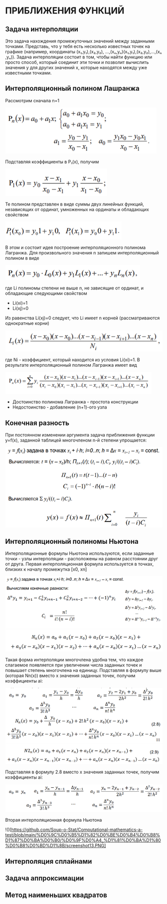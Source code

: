 # ПРИБЛИЖЕНИЯ ФУНКЦИЙ

## Задача интерполяции

Это задача нахождения промежуточных значений между заданными точками. Представь, что у тебя есть несколько известных точек на графике (например, координаты (x₁,y₁),(x₂,y₂), …,(xₙ,yₙ)(x₁​,y₁​),(x₂​,y₂​),…,(xₙ​,yₙ​)). Задача интерполяции состоит в том, чтобы найти функцию или просто способ, который соединит эти точки и позволит вычислить значения y для других значений x, которые находятся между уже известными точками.

## Интерполяционный полином Лашранжа

Рассмотрим сначала n=1

![](https://github.com/Soup-o-Stat/Computational-mathematics-a-test/blob/main/%D0%9C%D0%B5%D1%82%D0%BE%D0%B4%D0%B8%D1%87%D0%BA%D0%B0/%D0%9F%D0%A4_%D1%81%D0%BA%D1%80%D0%B8%D0%BD%D1%8B/screenshot1.PNG)

Подставляя коэффициенты в P₁(x), получим

![](https://github.com/Soup-o-Stat/Computational-mathematics-a-test/blob/main/%D0%9C%D0%B5%D1%82%D0%BE%D0%B4%D0%B8%D1%87%D0%BA%D0%B0/%D0%9F%D0%A4_%D1%81%D0%BA%D1%80%D0%B8%D0%BD%D1%8B/screenshot2.PNG)

Те полином представлен в виде суммы двух линейных функций, независящих от ординат, умноженных на ординаты и обладающих свойством

![](https://github.com/Soup-o-Stat/Computational-mathematics-a-test/blob/main/%D0%9C%D0%B5%D1%82%D0%BE%D0%B4%D0%B8%D1%87%D0%BA%D0%B0/%D0%9F%D0%A4_%D1%81%D0%BA%D1%80%D0%B8%D0%BD%D1%8B/screenshot3.PNG)

В этом и состоит идея построение интерполяционного полинома Лагранжа. Для произвольного значения n запишем интерполяционный полином в виде

![](https://github.com/Soup-o-Stat/Computational-mathematics-a-test/blob/main/%D0%9C%D0%B5%D1%82%D0%BE%D0%B4%D0%B8%D1%87%D0%BA%D0%B0/%D0%9F%D0%A4_%D1%81%D0%BA%D1%80%D0%B8%D0%BD%D1%8B/screenshot4.PNG)

где Li полиномы степени не выше n, не зависящие от ординат, и обладающие следующими свойством

 - Li(xi)=1
 - Li(xj)=0

Из равенства Li(xj)=0 следует, что Li имеет n корней (рассматриваются однократные корни)

![](https://github.com/Soup-o-Stat/Computational-mathematics-a-test/blob/main/%D0%9C%D0%B5%D1%82%D0%BE%D0%B4%D0%B8%D1%87%D0%BA%D0%B0/%D0%9F%D0%A4_%D1%81%D0%BA%D1%80%D0%B8%D0%BD%D1%8B/screenshot5.PNG)

где Ni - коэффициент, который находится из условия Li(xi)=1. В результате интерполяционный полином Лагранжа имеет вид

![](https://github.com/Soup-o-Stat/Computational-mathematics-a-test/blob/main/%D0%9C%D0%B5%D1%82%D0%BE%D0%B4%D0%B8%D1%87%D0%BA%D0%B0/%D0%9F%D0%A4_%D1%81%D0%BA%D1%80%D0%B8%D0%BD%D1%8B/screenshot6.PNG)

 - Достоинство полинома Лагранжа - простота конструкции
 - Недостоинство - добавление (n+1)-ого узла

 ## Конечная разность

 При постоянном изменении аргумента задача приближения функции y=f(x), заданной таблицей многочленом n-й степени упрощается:

 ![](https://github.com/Soup-o-Stat/Computational-mathematics-a-test/blob/main/%D0%9C%D0%B5%D1%82%D0%BE%D0%B4%D0%B8%D1%87%D0%BA%D0%B0/%D0%9F%D0%A4_%D1%81%D0%BA%D1%80%D0%B8%D0%BD%D1%8B/screenshot7.PNG)

 ## Интерполяционный полиномы Ньютона

 Интерполяционные формулы Ньютона используются, если заданные точки - узлы интерполяции - расположены на равном расстоянии друг от друга. Первая интерполяционная формула используется в точках, близких к началу промежутка [x0, xn]

![](https://github.com/Soup-o-Stat/Computational-mathematics-a-test/blob/main/%D0%9C%D0%B5%D1%82%D0%BE%D0%B4%D0%B8%D1%87%D0%BA%D0%B0/%D0%9F%D0%A4_%D1%81%D0%BA%D1%80%D0%B8%D0%BD%D1%8B/screenshot8.PNG)
![](https://github.com/Soup-o-Stat/Computational-mathematics-a-test/blob/main/%D0%9C%D0%B5%D1%82%D0%BE%D0%B4%D0%B8%D1%87%D0%BA%D0%B0/%D0%9F%D0%A4_%D1%81%D0%BA%D1%80%D0%B8%D0%BD%D1%8B/screenshot9.PNG)

Такая форма интерполяции многочлена удобна тем, что каждое слагаемое появляется при увеличении числа заданных точек и повышает степень многочлена на единицу. Подставляя в формулу выше (которая Nn(x)) вместо x значения заданных точек, получим коэффициенты ai:

![](https://github.com/Soup-o-Stat/Computational-mathematics-a-test/blob/main/%D0%9C%D0%B5%D1%82%D0%BE%D0%B4%D0%B8%D1%87%D0%BA%D0%B0/%D0%9F%D0%A4_%D1%81%D0%BA%D1%80%D0%B8%D0%BD%D1%8B/screenshot10.PNG)
![](https://github.com/Soup-o-Stat/Computational-mathematics-a-test/blob/main/%D0%9C%D0%B5%D1%82%D0%BE%D0%B4%D0%B8%D1%87%D0%BA%D0%B0/%D0%9F%D0%A4_%D1%81%D0%BA%D1%80%D0%B8%D0%BD%D1%8B/screenshot11.PNG)

Подставляя в формулу 2.8 вместо x значения заданных точек, получим коэффициенты ai:

![](https://github.com/Soup-o-Stat/Computational-mathematics-a-test/blob/main/%D0%9C%D0%B5%D1%82%D0%BE%D0%B4%D0%B8%D1%87%D0%BA%D0%B0/%D0%9F%D0%A4_%D1%81%D0%BA%D1%80%D0%B8%D0%BD%D1%8B/screenshot12.PNG)

Вторая интерполяционная формула Ньютона

!()[https://github.com/Soup-o-Stat/Computational-mathematics-a-test/blob/main/%D0%9C%D0%B5%D1%82%D0%BE%D0%B4%D0%B8%D1%87%D0%BA%D0%B0/%D0%9F%D0%A4_%D1%81%D0%BA%D1%80%D0%B8%D0%BD%D1%8B/screenshot13.PNG]

 ## Интерполяция сплайнами

 ## Задача аппроксимации

 ## Метод наименьших квадратов